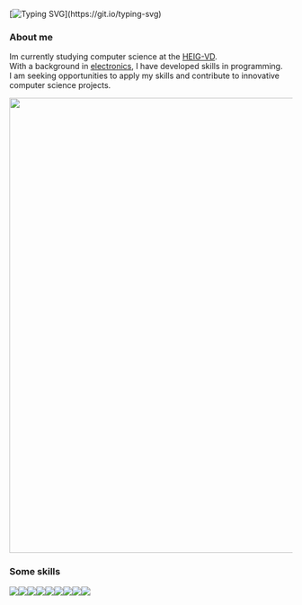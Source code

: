 [![Typing SVG](https://readme-typing-svg.herokuapp.com/?color=ff7a0d&size=30&center=left&vCenter=true&width=1000&lines=Gwendal+Piemontesi's+Github+profile;)](https://git.io/typing-svg)

### About me
Im currently studying computer science at the [HEIG-VD](https://heig-vd.ch/).    
With a background in [electronics](https://www.cpne.ch/formations/electronicien-ne/), I have developed skills in programming.    
I am seeking opportunities to apply my skills and contribute to innovative computer science projects.   

   

<img width='810' src="https://github-profile-summary-cards.vercel.app/api/cards/profile-details?username=tasty-orange&theme=ayu_mirage" />


### Some skills 
<img src="https://img.shields.io/badge/C-ff7a0d?style=for-the-badge&logo=c&logoColor=white" /><img src="https://img.shields.io/badge/C%2B%2B-ff7a0d?style=for-the-badge&logo=c%2B%2B&logoColor=white" /><img src="https://img.shields.io/badge/Python-ff7a0d?style=for-the-badge&logo=python&logoColor=white" /><img src="https://img.shields.io/badge/Java-ff7a0d?style=for-the-badge&logo=openjdk&logoColor=white" /><img src="https://img.shields.io/badge/Flutter-ff7a0d?style=for-the-badge&logo=flutter&logoColor=white" /><img src="https://img.shields.io/badge/PostgreSQL-ff7a0d?style=for-the-badge&logo=postgresql&logoColor=white" /><img src="https://img.shields.io/badge/Arduino-ff7a0d?style=for-the-badge&logo=Arduino&logoColor=white" /><img src="https://img.shields.io/badge/Javascript-ff7a0d?style=for-the-badge&logo=javascript&logoColor=white" /><img src="https://img.shields.io/badge/adafruit-ff7a0d?style=for-the-badge&logo=adafruit&logoColor=white" />


